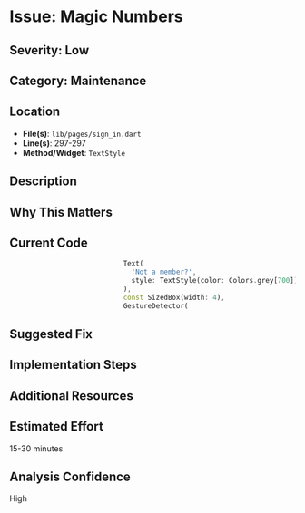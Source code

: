 # Issue: Magic Numbers

## Severity: Low

## Category: Maintenance

## Location
- **File(s)**: `lib/pages/sign_in.dart`
- **Line(s)**: 297-297
- **Method/Widget**: `TextStyle`

## Description


## Why This Matters


## Current Code
```dart
                            Text(
                              'Not a member?',
                              style: TextStyle(color: Colors.grey[700]),
                            ),
                            const SizedBox(width: 4),
                            GestureDetector(
```

## Suggested Fix


## Implementation Steps


## Additional Resources


## Estimated Effort
15-30 minutes

## Analysis Confidence
High
